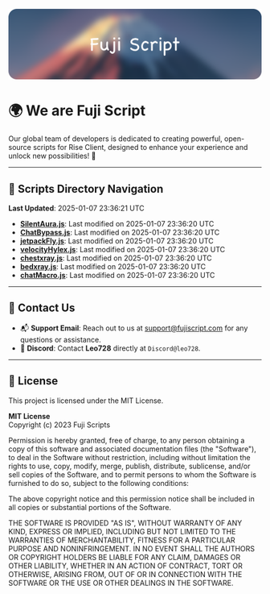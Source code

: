 ![Banner](.github/b.webp)

# 🌍 **We are Fuji Script**

Our global team of developers is dedicated to creating powerful, open-source scripts for Rise Client, designed to enhance your experience and unlock new possibilities! 🌟

---
<!-- SCRIPTS_NAVIGATION_START -->
## 📂 **Scripts Directory Navigation**

**Last Updated**: 2025-01-07 23:36:21 UTC

- **[SilentAura.js](scripts/SilentAura.js)**: Last modified on 2025-01-07 23:36:20 UTC
- **[ChatBypass.js](scripts/ChatBypass.js)**: Last modified on 2025-01-07 23:36:20 UTC
- **[jetpackFly.js](scripts/jetpackFly.js)**: Last modified on 2025-01-07 23:36:20 UTC
- **[velocityHylex.js](scripts/velocityHylex.js)**: Last modified on 2025-01-07 23:36:20 UTC
- **[chestxray.js](scripts/chestxray.js)**: Last modified on 2025-01-07 23:36:20 UTC
- **[bedxray.js](scripts/bedxray.js)**: Last modified on 2025-01-07 23:36:20 UTC
- **[chatMacro.js](scripts/chatMacro.js)**: Last modified on 2025-01-07 23:36:20 UTC

<!-- SCRIPTS_NAVIGATION_END -->

---

## 💬 **Contact Us**  
- 📬 **Support Email**: Reach out to us at [support@fujiscript.com](mailto:support@fujiscript.com) for any questions or assistance.  
- 💬 **Discord**: Contact **Leo728** directly at `Discord@leo728`.

---

## 📜 **License**

This project is licensed under the MIT License.  

**MIT License**  
Copyright (c) 2023 Fuji Scripts  

Permission is hereby granted, free of charge, to any person obtaining a copy of this software and associated documentation files (the "Software"), to deal in the Software without restriction, including without limitation the rights to use, copy, modify, merge, publish, distribute, sublicense, and/or sell copies of the Software, and to permit persons to whom the Software is furnished to do so, subject to the following conditions:  

The above copyright notice and this permission notice shall be included in all copies or substantial portions of the Software.  

THE SOFTWARE IS PROVIDED "AS IS", WITHOUT WARRANTY OF ANY KIND, EXPRESS OR IMPLIED, INCLUDING BUT NOT LIMITED TO THE WARRANTIES OF MERCHANTABILITY, FITNESS FOR A PARTICULAR PURPOSE AND NONINFRINGEMENT. IN NO EVENT SHALL THE AUTHORS OR COPYRIGHT HOLDERS BE LIABLE FOR ANY CLAIM, DAMAGES OR OTHER LIABILITY, WHETHER IN AN ACTION OF CONTRACT, TORT OR OTHERWISE, ARISING FROM, OUT OF OR IN CONNECTION WITH THE SOFTWARE OR THE USE OR OTHER DEALINGS IN THE SOFTWARE.  
